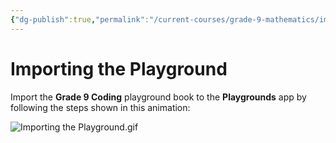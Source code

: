 ```yaml
---
{"dg-publish":true,"permalink":"/current-courses/grade-9-mathematics/importing-the-playground/","dgHomeLink":false}
---
```


# Importing the Playground

Import the **Grade 9 Coding** playground book to the **Playgrounds** app by following the steps shown in this animation:

![Importing the Playground.gif](/img/user/Attachments/Importing%20the%20Playground.gif)